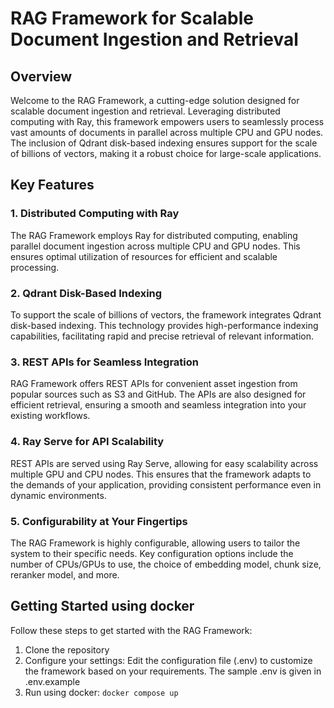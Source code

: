 # RAG Framework for Scalable Document Ingestion and Retrieval

## Overview

Welcome to the RAG Framework, a cutting-edge solution designed for scalable document ingestion and retrieval. Leveraging distributed computing with Ray, this framework empowers users to seamlessly process vast amounts of documents in parallel across multiple CPU and GPU nodes. The inclusion of Qdrant disk-based indexing ensures support for the scale of billions of vectors, making it a robust choice for large-scale applications.

## Key Features

### 1. Distributed Computing with Ray

The RAG Framework employs Ray for distributed computing, enabling parallel document ingestion across multiple CPU and GPU nodes. This ensures optimal utilization of resources for efficient and scalable processing.

### 2. Qdrant Disk-Based Indexing

To support the scale of billions of vectors, the framework integrates Qdrant disk-based indexing. This technology provides high-performance indexing capabilities, facilitating rapid and precise retrieval of relevant information.

### 3. REST APIs for Seamless Integration

RAG Framework offers REST APIs for convenient asset ingestion from popular sources such as S3 and GitHub. The APIs are also designed for efficient retrieval, ensuring a smooth and seamless integration into your existing workflows.

### 4. Ray Serve for API Scalability

REST APIs are served using Ray Serve, allowing for easy scalability across multiple GPU and CPU nodes. This ensures that the framework adapts to the demands of your application, providing consistent performance even in dynamic environments.

### 5. Configurability at Your Fingertips

The RAG Framework is highly configurable, allowing users to tailor the system to their specific needs. Key configuration options include the number of CPUs/GPUs to use, the choice of embedding model, chunk size, reranker model, and more.

## Getting Started using docker

Follow these steps to get started with the RAG Framework:

1. Clone the repository
2. Configure your settings: Edit the configuration file (.env) to customize the framework based on your requirements. The sample .env is given in .env.example
3. Run using docker: `docker compose up`

